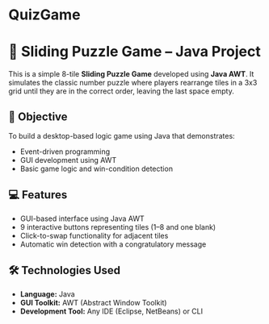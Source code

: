 # QuizGame
# 🧩 Sliding Puzzle Game – Java Project

This is a simple 8-tile **Sliding Puzzle Game** developed using **Java AWT**. It simulates the classic number puzzle where players rearrange tiles in a 3x3 grid until they are in the correct order, leaving the last space empty.

## 🎯 Objective

To build a desktop-based logic game using Java that demonstrates:

- Event-driven programming
- GUI development using AWT
- Basic game logic and win-condition detection

## 💻 Features

- GUI-based interface using Java AWT
- 9 interactive buttons representing tiles (1–8 and one blank)
- Click-to-swap functionality for adjacent tiles
- Automatic win detection with a congratulatory message

## 🛠️ Technologies Used

- **Language:** Java
- **GUI Toolkit:** AWT (Abstract Window Toolkit)
- **Development Tool:** Any IDE (Eclipse, NetBeans) or CLI

